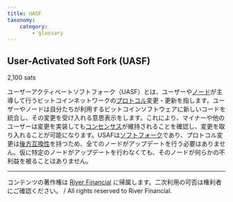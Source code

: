 ```yaml
---
title: UASF
taxonomy:
    category:
        - glossary
---
```


## User-Activated Soft Fork (UASF)
2,100 sats

ユーザーアクティベートソフトフォーク（UASF）とは、ユーザーや[ノード](https://lostinbitcoin.jp/glossary/node-2/)が主導して行うビットコインネットワークの[プロトコル](https://lostinbitcoin.jp/glossary/protocol/)変更・更新を指します。ユーザーやノードは自分たちが利用するビットコインソフトウェアに新しいコードを統合し、その変更を受け入れる意思表示をします。これにより、マイナーや他のユーザーは変更を実装しても[コンセンサス](https://lostinbitcoin.jp/glossary/consensus/)が維持されることを確認し、変更を取り入れることが可能になります。USAFは[ソフトフォーク](https://lostinbitcoin.jp/glossary/soft_fork/)であり、プロトコル変更は[後方互換性](https://lostinbitcoin.jp/glossary/backwards_compatibility/)を持つため、全てのノードがアップデートを行う必要はありません。仮に特定のノードがアップデートを行わなくても、そのノードが何らかの不利益を被ることはありません。

---
コンテンツの著作権は [River Financial](https://river.com/) に帰属します。二次利用の可否は権利者にご確認ください。 / All rights reserved to River Financial.
